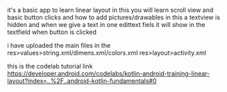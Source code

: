 it's a basic app to learn linear layout
in this you will learn scroll view and basic button clicks and how to add pictures/drawables
in this a textview is hidden and when we give a text in one edittext fiels it will show in the textfield when button is clicked


i have uploaded the main files
in the 
res>values>string.xml/dimens.xml/colors.xml
res>layout>activity.xml

this is the codelab tutorial link
https://developer.android.com/codelabs/kotlin-android-training-linear-layout?index=..%2F..android-kotlin-fundamentals#0
